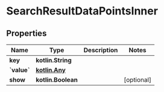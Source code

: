 
# SearchResultDataPointsInner

## Properties
| Name | Type | Description | Notes |
| ------------ | ------------- | ------------- | ------------- |
| **key** | **kotlin.String** |  |  |
| **&#x60;value&#x60;** | [**kotlin.Any**](.md) |  |  |
| **show** | **kotlin.Boolean** |  |  [optional] |




